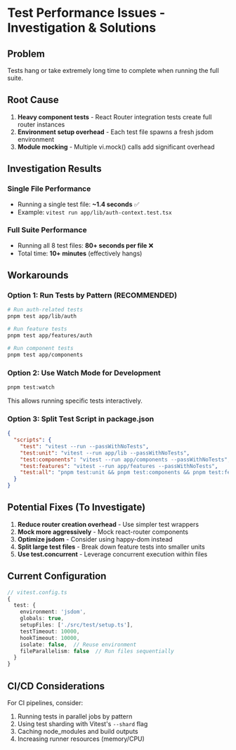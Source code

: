 # Test Performance Issues - Investigation & Solutions

## Problem
Tests hang or take extremely long time to complete when running the full suite.

## Root Cause
1. **Heavy component tests** - React Router integration tests create full router instances
2. **Environment setup overhead** - Each test file spawns a fresh jsdom environment
3. **Module mocking** - Multiple vi.mock() calls add significant overhead

## Investigation Results

### Single File Performance
- Running a single test file: **~1.4 seconds** ✅
- Example: `vitest run app/lib/auth-context.test.tsx`

### Full Suite Performance  
- Running all 8 test files: **80+ seconds per file** ❌
- Total time: **10+ minutes** (effectively hangs)

## Workarounds

### Option 1: Run Tests by Pattern (RECOMMENDED)
```bash
# Run auth-related tests
pnpm test app/lib/auth

# Run feature tests
pnpm test app/features/auth

# Run component tests
pnpm test app/components
```

### Option 2: Use Watch Mode for Development
```bash
pnpm test:watch
```
This allows running specific tests interactively.

### Option 3: Split Test Script in package.json
```json
{
  "scripts": {
    "test": "vitest --run --passWithNoTests",
    "test:unit": "vitest --run app/lib --passWithNoTests",
    "test:components": "vitest --run app/components --passWithNoTests",  
    "test:features": "vitest --run app/features --passWithNoTests",
    "test:all": "pnpm test:unit && pnpm test:components && pnpm test:features"
  }
}
```

## Potential Fixes (To Investigate)

1. **Reduce router creation overhead** - Use simpler test wrappers
2. **Mock more aggressively** - Mock react-router components
3. **Optimize jsdom** - Consider using happy-dom instead
4. **Split large test files** - Break down feature tests into smaller units
5. **Use test.concurrent** - Leverage concurrent execution within files

## Current Configuration

```typescript
// vitest.config.ts
{
  test: {
    environment: 'jsdom',
    globals: true,
    setupFiles: ['./src/test/setup.ts'],
    testTimeout: 10000,
    hookTimeout: 10000,
    isolate: false,  // Reuse environment
    fileParallelism: false  // Run files sequentially
  }
}
```

## CI/CD Considerations

For CI pipelines, consider:
1. Running tests in parallel jobs by pattern
2. Using test sharding with Vitest's `--shard` flag
3. Caching node_modules and build outputs
4. Increasing runner resources (memory/CPU)
